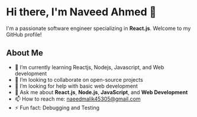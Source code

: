 # Hi there, I'm Naveed Ahmed 👋



I'm a passionate software engineer specializing in **React.js**. Welcome to my GitHub profile!

## About Me

- 🌱 I’m currently learning Reactjs, Nodejs, Javascript, and Web development
- 👯 I’m looking to collaborate on open-source projects
- 🤔 I’m looking for help with basic web development
- 💬 Ask me about **React.js**, **Node.js**, **JavaScript**, and **Web Development**
- 📫 How to reach me: naeedmalik45305@gmail.com
- ⚡ Fun fact: Debugging and Testing
